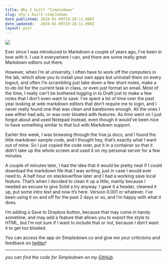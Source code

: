 ```yaml
---
title: Why I built "Simpledown"
slug: why-i-built-simpledown
date_published: 2016-01-09T19:28:11.000Z
date_updated:   2016-01-09T19:28:11.000Z
layout: post
---
```


![](https://d262ilb51hltx0.cloudfront.net/max/600/1*Q9fKPHj2zloHjl-Nufl-Kw.png)

Ever since I was introduced to Markdown a couple of years ago, I’ve been in love with it. I use it everywhere I can, and there are some really great Markdown editors out there.

However, when I’m at university, I often have to work off the computers in the lab, which allow you to install your own apps but uninstall them on every logout, and often I’m scrambling just take down a few short notes, make a to-do list for the current task in class, or even just format an email. Most of the time, I really can’t be bothered logging in to Draft just to make a few notes that I don’t even want to save. I’ve spent a lot of time over the past year looking at web markdown editors that don’t require me to login, and I never really found one that was clean and barebones enough. All the ones I saw either had ads, or was over bloated with features. As time went on I just forgot about and used Notepad instead, even though it would’ve been nice to have something similar to that but with Markdown support.

Earlier this week, I was browsing through the Vue.js docs, and I found the little markdown sample code, and I thought hey, that’s exactly what I want out of mine. So I just copied the code over, put it in a container so that it didn’t take up the whole screen and used it on my personal server for a few minutes.

A couple of minutes later, I had the idea that it would be pretty neat if I could download the markdown file that I was writing, just in case I would ever need to. A half hour on stackoverflow later and I had a working save local feature. That’s when I decided to clean it up a little, mainly because I needed an excuse to give Solid a try anyway. I gave it a header, cleaned it up, put some intro text and now it’s here. Version 0.001 or whatever. I’ve been using it on and off for the past 2 days or so, and I’m happy with what it does.

I’m adding a Save to Dropbox button, because that may come in handy sometime, and may add a feature that allows you to export the style to HTML, but I’m not sure if I want to include that or not, because I don’t want it to get too bloated.

You can access the app on Simpledown.co and give me your criticisms and feedback on [twitter](http://twitter.com/snazzyham)!

---

_you can find the code for Simpledown on my [GitHub](http://github.com/snazzyham)._
